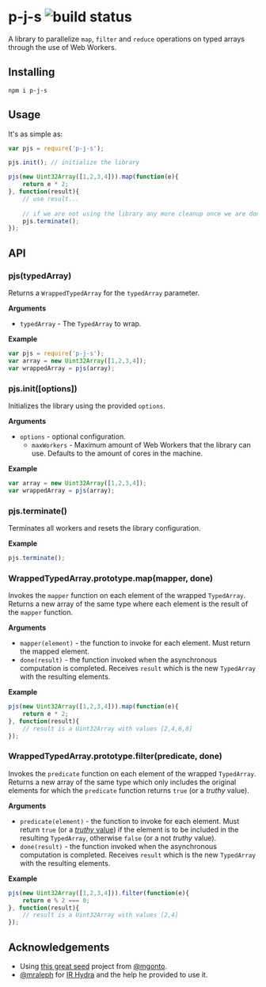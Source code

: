 # p-j-s ![build status](https://travis-ci.org/pjsteam/pjs.svg?branch=dev)

A library to parallelize `map`, `filter` and `reduce` operations on typed arrays through the use of Web Workers.

## Installing
```
npm i p-j-s
```

## Usage
It's as simple as:
```js
var pjs = require('p-j-s');

pjs.init(); // initialize the library

pjs(new Uint32Array([1,2,3,4])).map(function(e){
    return e * 2;
}, function(result){
    // use result...
    
    // if we are not using the library any more cleanup once we are done
    pjs.terminate();
});
```

## API

### pjs(typedArray)
Returns a `WrappedTypedArray` for the `typedArray` parameter.

__Arguments__

* `typedArray` - The `TypedArray` to wrap.

__Example__
```js
var pjs = require('p-j-s');
var array = new Uint32Array([1,2,3,4]);
var wrappedArray = pjs(array);
```

### pjs.init([options])
Initializes the library using the provided `options`.

__Arguments__

* `options` - optional configuration.
  * `maxWorkers` - Maximum amount of Web Workers that the library can use. Defaults to the amount of cores in the machine.

__Example__
```js
var array = new Uint32Array([1,2,3,4]);
var wrappedArray = pjs(array);
```

### pjs.terminate()
Terminates all workers and resets the library configuration.

__Example__
```js
pjs.terminate();
```

### WrappedTypedArray.prototype.map(mapper, done)
Invokes the `mapper` function on each element of the wrapped `TypedArray`. Returns a new array of the same type where each element is the result of the `mapper` function.

__Arguments__

* `mapper(element)` - the function to invoke for each element. Must return the mapped element.
* `done(result)` - the function invoked when the asynchronous computation is completed. Receives `result` which is the new `TypedArray` with the resulting elements.

__Example__
```js
pjs(new Uint32Array([1,2,3,4])).map(function(e){
    return e * 2;
}, function(result){
    // result is a Uint32Array with values [2,4,6,8]
});
```

### WrappedTypedArray.prototype.filter(predicate, done)
Invokes the `predicate` function on each element of the wrapped `TypedArray`. Returns a new array of the same type which only includes the original elements for which the `predicate` function returns `true` (or a _truthy_ value).

__Arguments__

* `predicate(element)` - the function to invoke for each element. Must return `true` (or a [_truthy_ value](http://www.sitepoint.com/javascript-truthy-falsy/)) if the element is to be included in the resulting `TypedArray`, otherwise `false` (or a not _truthy_ value).
* `done(result)` - the function invoked when the asynchronous computation is completed. Receives `result` which is the new `TypedArray` with the resulting elements.

__Example__
```js
pjs(new Uint32Array([1,2,3,4])).filter(function(e){
    return e % 2 === 0;
}, function(result){
    // result is a Uint32Array with values [2,4]
});
```

## Acknowledgements
* Using [this great seed](https://github.com/mgonto/gulp-browserify-library-seed) project from [@mgonto](https://twitter.com/mgonto).
* [@mraleph](https://twitter.com/mraleph) for [IR Hydra](https://github.com/mraleph/irhydra) and the help he provided to use it.
